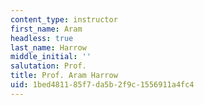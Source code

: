 ```yaml
---
content_type: instructor
first_name: Aram
headless: true
last_name: Harrow
middle_initial: ''
salutation: Prof.
title: Prof. Aram Harrow
uid: 1bed4811-85f7-da5b-2f9c-1556911a4fc4
---
```


